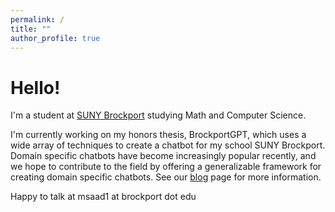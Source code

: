 ```yaml
---
permalink: /
title: ""
author_profile: true
---
```


# Hello!

I'm a student at <a href="https://www2.brockport.edu/">SUNY Brockport</a> studying Math and Computer Science. 

I'm currently working on my honors thesis, BrockportGPT, which uses a wide array of techniques to create a chatbot for my school SUNY Brockport. Domain specific chatbots have become increasingly popular recently, and we hope to contribute to the field by  offering a generalizable framework for creating domain specific chatbots. See our [blog](/projects/brockportgpt/) page for more information.

Happy to talk at msaad1 at brockport dot edu